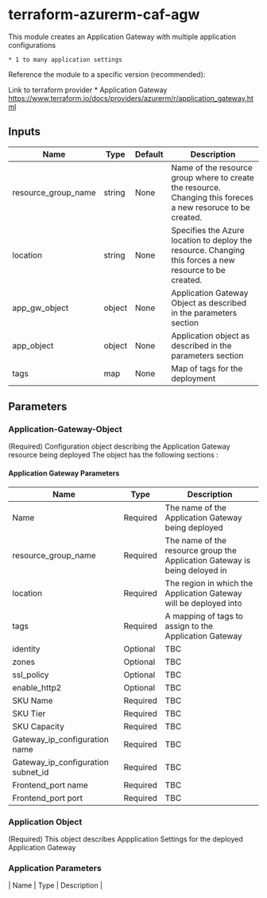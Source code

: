 # terraform-azurerm-caf-agw

This module creates an Application Gateway with multiple application configurations


    * 1 to many application settings 
    
Reference the module to a specific version (recommended):



Link to terraform provider
         * Application Gateway https://www.terraform.io/docs/providers/azurerm/r/application_gateway.html
         
## Inputs 
| Name | Type | Default | Description
| -- | -- | -- | -- |
|resource_group_name |string | None | Name of the resource group where to create the resource. Changing this foreces a new resoruce to be created. |
| location | string | None | Specifies the Azure location to deploy the resource. Changing this forces a new resource to be created. |
| app_gw_object | object | None | Application Gateway Object as described in the parameters section |
| app_object    | object | None | Application object as described in the parameters section  |
| tags | map | None | Map of tags for the deployment|

## Parameters

### Application-Gateway-Object
(Required) Configuration object describing the Application Gateway resource being deployed
The object has the following sections :

#### Application Gateway Parameters 
| Name | Type | Description |
| -- | -- | -- |
| Name | Required | The name of the Application Gateway being deployed |
| resource_group_name | Required | The name of the resource group the Application Gateway is being deloyed in |
| location | Required | The region in which the Application Gateway will be deployed into |
| tags | Required | A mapping of tags to assign to the Application Gateway |
| identity | Optional | TBC | 
| zones | Optional | TBC |
| ssl_policy | Optional | TBC |
| enable_http2 | Optional | TBC |
| SKU Name | Required | TBC |
| SKU Tier | Required | TBC |
| SKU Capacity | Required |TBC |
| Gateway_ip_configuration name | Required | TBC |
| Gateway_ip_configuration subnet_id | Required | TBC |
| Frontend_port name |Required |TBC |
| Frontend_port port |Required | TBC |

### Application Object
(Required) This object describes Appplication Settings for the deployed Application Gateway

### Application Parameters 

| Name | Type | Description |









   
  
 

